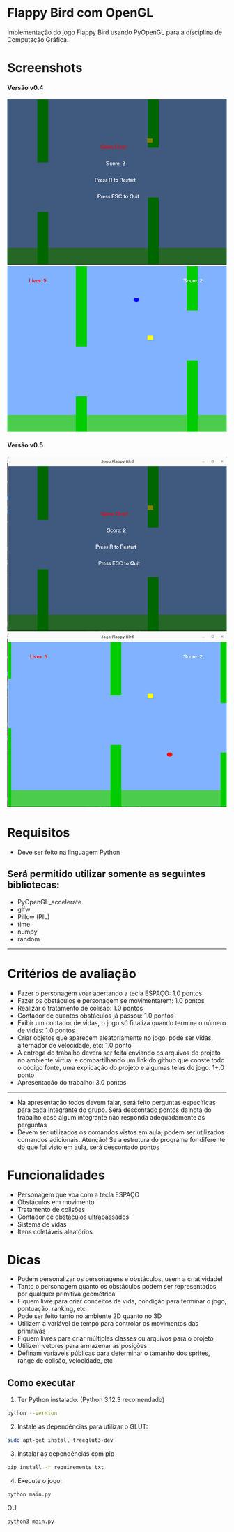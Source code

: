 # Flappy Bird com OpenGL

Implementação do jogo Flappy Bird usando PyOpenGL para a disciplina de Computação Gráfica.

# Screenshots

#### Versão v0.4

![Gameplay](screenshots/v0.4/game_over.png)
![Game-over](screenshots/v0.4/gameplay.png)

#### Versão v0.5

![Gameplay](screenshots/v0.5/game_over.png)
![Game-over](screenshots/v0.5/gameplay.png)

# Requisitos
- Deve ser feito na linguagem Python

## Será permitido utilizar somente as seguintes bibliotecas:
- PyOpenGL_accelerate
- glfw
- Pillow (PIL)
- time
- numpy
- random

---

# Critérios de avaliação
- Fazer o personagem voar apertando a tecla ESPAÇO: 1.0 pontos
- Fazer os obstáculos e personagem se movimentarem: 1.0 pontos
- Realizar o tratamento de colisão: 1.0 pontos
- Contador de quantos obstáculos já passou: 1.0 pontos
- Exibir um contador de vidas, o jogo só finaliza quando termina o número de vidas: 1.0 pontos
- Criar objetos que aparecem aleatoriamente no jogo, pode ser vidas, alternador de velocidade, etc: 1.0 ponto
- A entrega do trabalho deverá ser feita enviando os arquivos do projeto no ambiente virtual e compartilhando um link do github que conste todo o código fonte, uma explicação do projeto e algumas telas do jogo: 1+.0 ponto
- Apresentação do trabalho: 3.0 pontos

---

- Na apresentação todos devem falar, será feito perguntas específicas
para cada integrante do grupo. Será descontado pontos da nota do
trabalho caso algum integrante não responda adequadamente às
perguntas
- Devem ser utilizados os comandos vistos em aula, podem ser
utilizados comandos adicionais. Atenção! Se a estrutura do programa
for diferente do que foi visto em aula, será descontado pontos


# Funcionalidades

- Personagem que voa com a tecla ESPAÇO
- Obstáculos em movimento
- Tratamento de colisões
- Contador de obstáculos ultrapassados
- Sistema de vidas
- Itens coletáveis aleatórios

# Dicas
- Podem personalizar os personagens e obstáculos, usem a criatividade!
- Tanto o personagem quanto os obstáculos podem ser representados
por qualquer primitiva geométrica
- Fiquem livre para criar conceitos de vida, condição para terminar o jogo,
pontuação, ranking, etc
- Pode ser feito tanto no ambiente 2D quanto no 3D
- Utilizem a variável de tempo para controlar os movimentos das
primitivas
- Fiquem livres para criar múltiplas classes ou arquivos para o projeto
- Utilizem vetores para armazenar as posições
- Definam variáveis públicas para determinar o tamanho dos sprites,
range de colisão, velocidade, etc

## Como executar

1. Ter Python instalado. (Python 3.12.3 recomendado)
```bash
python --version
```

2. Instale as dependências para utilizar o GLUT:
```bash
sudo apt-get install freeglut3-dev
```

3. Instalar as dependências com pip
```bash
pip install -r requirements.txt
```

4. Execute o jogo:
```bash
python main.py
```
OU
```bash
python3 main.py
```